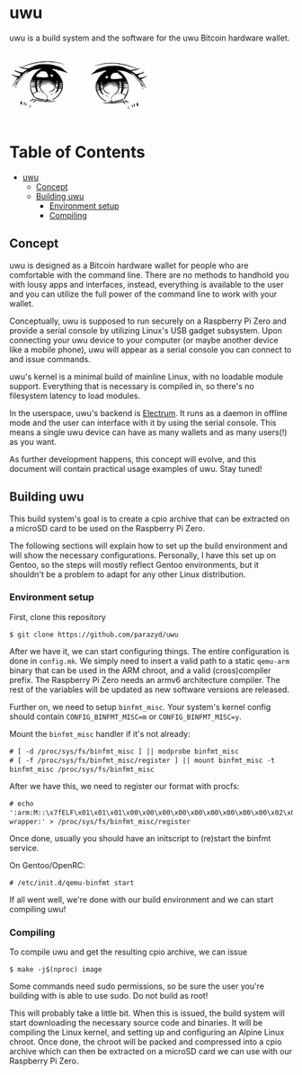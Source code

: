 uwu
===

uwu is a build system and the software for the uwu Bitcoin hardware
wallet.

![uwu](uwu.png)

Table of Contents
=================

   * [uwu](#uwu)
      * [Concept](#concept)
      * [Building uwu](#building-uwu)
         * [Environment setup](#environment-setup)
         * [Compiling](#compiling)

Concept
-------

uwu is designed as a Bitcoin hardware wallet for people who are
comfortable with the command line. There are no methods to handhold you
with lousy apps and interfaces, instead, everything is available to the
user and you can utilize the full power of the command line to work with
your wallet.

Conceptually, uwu is supposed to run securely on a Raspberry Pi Zero and
provide a serial console by utilizing Linux's USB gadget subsystem. Upon
connecting your uwu device to your computer (or maybe another device
like a mobile phone), uwu will appear as a serial console you can
connect to and issue commands.

uwu's kernel is a minimal build of mainline Linux, with no loadable
module support. Everything that is necessary is compiled in, so there's
no filesystem latency to load modules.

In the userspace, uwu's backend is
[Electrum](https://github.com/spesmilo/electrum). It runs as a daemon in
offline mode and the user can interface with it by using the serial
console. This means a single uwu device can have as many wallets and as
many users(!) as you want.

As further development happens, this concept will evolve, and this
document will contain practical usage examples of uwu. Stay tuned!


Building uwu
------------

This build system's goal is to create a cpio archive that can be
extracted on a microSD card to be used on the Raspberry Pi Zero.

The following sections will explain how to set up the build environment
and will show the necessary configurations. Personally, I have this set
up on Gentoo, so the steps will mostly reflect Gentoo environments, but
it shouldn't be a problem to adapt for any other Linux distribution.

### Environment setup

First, clone this repository

```
$ git clone https://github.com/parazyd/uwu
```

After we have it, we can start configuring things. The entire
configuration is done in `config.mk`. We simply need to insert a valid
path to a static `qemu-arm` binary that can be used in the ARM chroot,
and a valid (cross)compiler prefix. The Raspberry Pi Zero needs an armv6
architecture compiler. The rest of the variables will be updated as new
software versions are released.

Further on, we need to setup `binfmt_misc`. Your system's kernel config
should contain `CONFIG_BINFMT_MISC=m` or `CONFIG_BINFMT_MISC=y`.

Mount the `binfmt_misc` handler if it's not already:

```
# [ -d /proc/sys/fs/binfmt_misc ] || modprobe binfmt_misc
# [ -f /proc/sys/fs/binfmt_misc/register ] || mount binfmt_misc -t binfmt_misc /proc/sys/fs/binfmt_misc
```

After we have this, we need to register our format with procfs:

```
# echo ':arm:M::\x7fELF\x01\x01\x01\x00\x00\x00\x00\x00\x00\x00\x00\x00\x02\x00\x28\x00:\xff\xff\xff\xff\xff\xff\xff\x00\xff\xff\xff\xff\xff\xff\xff\xff\xfe\xff\xff\xff:/qemu-wrapper:' > /proc/sys/fs/binfmt_misc/register
```

Once done, usually you should have an initscript to (re)start the binfmt
service.

On Gentoo/OpenRC:

```
# /etc/init.d/qemu-binfmt start
```

If all went well, we're done with our build environment and we can start
compiling uwu!


### Compiling

To compile uwu and get the resulting cpio archive, we can issue

```
$ make -j$(nproc) image
```

Some commands need sudo permissions, so be sure the user you're building
with is able to use sudo. Do not build as root!

This will probably take a little bit. When this is issued, the build
system will start downloading the necessary source code and binaries. It
will be compiling the Linux kernel, and setting up and configuring an
Alpine Linux chroot. Once done, the chroot will be packed and compressed
into a cpio archive which can then be extracted on a microSD card we can
use with our Raspberry Pi Zero.
